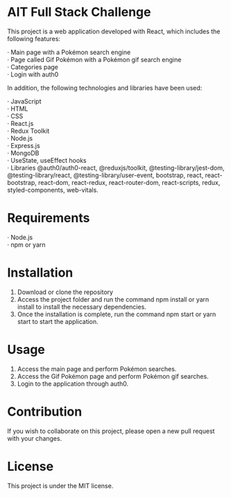 # AIT Full Stack Challenge

This project is a web application developed with React, which includes the following features:

· Main page with a Pokémon search engine <br>
· Page called Gif Pokémon with a Pokémon gif search engine <br>
· Categories page <br>
· Login with auth0

In addition, the following technologies and libraries have been used:

· JavaScript<br>
· HTML<br>
· CSS<br>
· React.js<br>
· Redux Toolkit<br>
· Node.js<br>
· Express.js<br>
· MongoDB<br>
· UseState, useEffect hooks<br>
· Libraries @auth0/auth0-react, @reduxjs/toolkit, @testing-library/jest-dom, @testing-library/react, @testing-library/user-event, bootstrap, react, react-bootstrap, react-dom, react-redux, react-router-dom, react-scripts, redux, styled-components, web-vitals.

# Requirements

· Node.js<br>
· npm or yarn
# Installation

1. Download or clone the repository
2. Access the project folder and run the command npm install or yarn install to install the necessary dependencies.
3. Once the installation is complete, run the command npm start or yarn start to start the application.

# Usage
1. Access the main page and perform Pokémon searches.
2. Access the Gif Pokémon page and perform Pokémon gif searches.
3. Login to the application through auth0.

# Contribution
If you wish to collaborate on this project, please open a new pull request with your changes.

# License

This project is under the MIT license.
